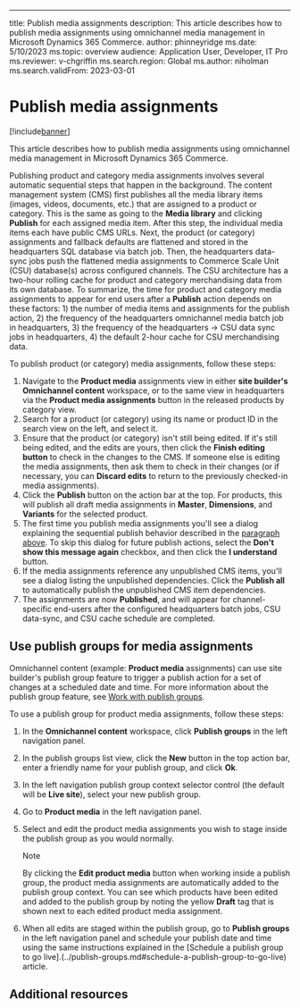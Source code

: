 ---
title: Publish media assignments
description: This article describes how to publish media assignments using omnichannel media management in Microsoft Dynamics 365 Commerce.
author: phinneyridge
ms.date: 5/10/2023
ms.topic: overview
audience: Application User, Developer, IT Pro
ms.reviewer: v-chgriffin
ms.search.region: Global
ms.author: niholman
ms.search.validFrom: 2023-03-01

# Publish media assignments

[!include[banner](../includes/banner.md)]

This article describes how to publish media assignments using omnichannel media management in Microsoft Dynamics 365 Commerce.

Publishing product and category media assignments involves several automatic sequential steps that happen in the background. The content management system (CMS) first publishes all the media library items (images, videos, documents, etc.) that are assigned to a product or category. This is the same as going to the **Media library** and clicking **Publish** for each assigned media item. After this step, the individual media items each have public CMS URLs. Next, the product (or category) assignments and fallback defaults are flattened and stored in the headquarters SQL database via batch job. Then, the headquarters data-sync jobs push the flattened media assignments to Commerce Scale Unit (CSU) database(s) across configured channels. The CSU architecture has a two-hour rolling cache for product and category merchandising data from its own database. To summarize, the time for product and category media assignments to appear for end users after a **Publish** action depends on these factors: 1) the number of media items and assignments for the publish action, 2) the frequency of the headquarters omnichannel media batch job in headquarters, 3) the frequency of the headquarters -> CSU data sync jobs in headquarters, 4) the default 2-hour cache for CSU merchandising data.

To publish product (or category) media assignments, follow these steps:
1. Navigate to the **Product media** assignments view in either **site builder's** **Omnichannel content** workspace, or to the same view in headquarters via the **Product media assignments** button in the released products by category view.
2. Search for a product (or category) using its name or product ID in the search view on the left, and select it.
3. Ensure that the product (or category) isn't still being edited.  If it's still being edited, and the edits are yours, then click the **Finish editing button** to check in the changes to the CMS.  If someone else is editing the media assignments, then ask them to check in their changes (or if necessary, you can **Discard edits** to return to the previously checked-in media assignments).
4. Click the **Publish** button on the action bar at the top.  For products, this will publish all draft media assignments in **Master**, **Dimensions**, and **Variants** for the selected product.
5. The first time you publish media assignments you'll see a dialog explaining the sequential publish behavior described in the [paragraph above](#publish-media-assignments). To skip this dialog for future publish actions, select the **Don't show this message again** checkbox, and then click the **I understand** button.
6. If the media assignments reference any unpublished CMS items, you'll see a dialog listing the unpublished dependencies.  Click the **Publish all** to automatically publish the unpublished CMS item dependencies.
7. The assignments are now **Published**, and will appear for channel-specific end-users after the configured headquarters batch jobs, CSU data-sync, and CSU cache schedule are completed.

## Use publish groups for media assignments

Omnichannel content (example: **Product media** assignments) can use site builder's publish group feature to trigger a publish action for a set of changes at a scheduled date and time.  For more information about the publish group feature, see [Work with publish groups](../publish-groups.md).

To use a publish group for product media assignments, follow these steps:
1. In the **Omnichannel content** workspace, click **Publish groups** in the left navigation panel.
2. In the publish groups list view, click the **New** button in the top action bar, enter a friendly name for your publish group, and click **Ok**.
3. In the left navigation publish group context selector control (the default will be **Live site**), select your new publish group.  
4. Go to **Product media** in the left navigation panel.
5. Select and edit the product media assignments you wish to stage inside the publish group as you would normally. 

    > [!NOTE]
    > By clicking the **Edit product media** button when working inside a publish group, the product media assignments are automatically added to the publish group context.  You can see which products have been edited and added to the publish group by noting the yellow **Draft** tag that is shown next to each edited product media assignment.

6. When all edits are staged within the publish group, go to **Publish groups** in the left navigation panel and schedule your publish date and time using the same instructions explained in the [Schedule a publish group to go live].(../publish-groups.md#schedule-a-publish-group-to-go-live) article.

## Additional resources